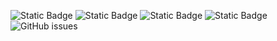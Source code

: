 ![Static Badge](https://img.shields.io/badge/blacklists-60-000000) ![Static Badge](https://img.shields.io/badge/blacklisted-2780925-cc0000) ![Static Badge](https://img.shields.io/badge/whitelisted-2245-00CC00) ![Static Badge](https://img.shields.io/badge/streaming_blacklist-28107-000000) ![GitHub issues](https://img.shields.io/github/issues/fabriziosalmi/blacklists)
